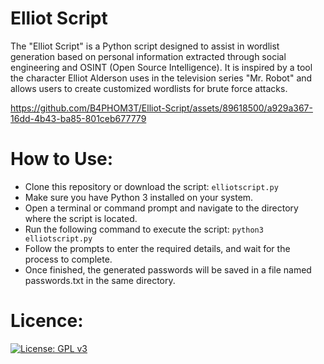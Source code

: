 # Elliot Script
The "Elliot Script" is a Python script designed to assist in wordlist generation based on personal information extracted through social engineering and OSINT (Open Source Intelligence). It is inspired by a tool the character Elliot Alderson uses in the television series "Mr. Robot" and allows users to create customized wordlists for brute force attacks.

https://github.com/B4PHOM3T/Elliot-Script/assets/89618500/a929a367-16dd-4b43-ba85-801ceb677779


# How to Use:
- Clone this repository or download the script: `elliotscript.py`
- Make sure you have Python 3 installed on your system.
- Open a terminal or command prompt and navigate to the directory where the script is located.
- Run the following command to execute the script:
`python3 elliotscript.py`
- Follow the prompts to enter the required details, and wait for the process to complete.
- Once finished, the generated passwords will be saved in a file named passwords.txt in the same directory.

# Licence:
[![License: GPL v3](https://img.shields.io/badge/License-GPLv3-blue.svg)](https://www.gnu.org/licenses/gpl-3.0)





